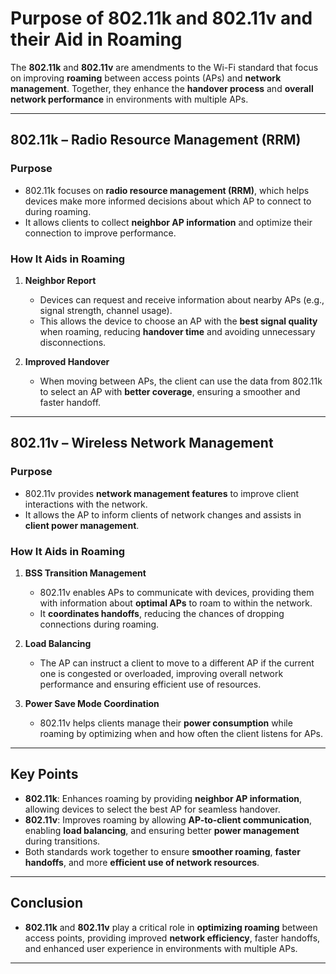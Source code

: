 # Purpose of 802.11k and 802.11v and their Aid in Roaming

The **802.11k** and **802.11v** are amendments to the Wi-Fi standard that focus on improving **roaming** between access points (APs) and **network management**. Together, they enhance the **handover process** and **overall network performance** in environments with multiple APs.

---

## **802.11k – Radio Resource Management (RRM)**

### **Purpose**
- 802.11k focuses on **radio resource management (RRM)**, which helps devices make more informed decisions about which AP to connect to during roaming.
- It allows clients to collect **neighbor AP information** and optimize their connection to improve performance.

### **How It Aids in Roaming**
1. **Neighbor Report**  
   - Devices can request and receive information about nearby APs (e.g., signal strength, channel usage).
   - This allows the device to choose an AP with the **best signal quality** when roaming, reducing **handover time** and avoiding unnecessary disconnections.

2. **Improved Handover**  
   - When moving between APs, the client can use the data from 802.11k to select an AP with **better coverage**, ensuring a smoother and faster handoff.

---

## **802.11v – Wireless Network Management**

### **Purpose**
- 802.11v provides **network management features** to improve client interactions with the network.
- It allows the AP to inform clients of network changes and assists in **client power management**.

### **How It Aids in Roaming**
1. **BSS Transition Management**  
   - 802.11v enables APs to communicate with devices, providing them with information about **optimal APs** to roam to within the network.
   - It **coordinates handoffs**, reducing the chances of dropping connections during roaming.

2. **Load Balancing**  
   - The AP can instruct a client to move to a different AP if the current one is congested or overloaded, improving overall network performance and ensuring efficient use of resources.

3. **Power Save Mode Coordination**  
   - 802.11v helps clients manage their **power consumption** while roaming by optimizing when and how often the client listens for APs.

---

## **Key Points**

- **802.11k**: Enhances roaming by providing **neighbor AP information**, allowing devices to select the best AP for seamless handover.
- **802.11v**: Improves roaming by allowing **AP-to-client communication**, enabling **load balancing**, and ensuring better **power management** during transitions.
- Both standards work together to ensure **smoother roaming**, **faster handoffs**, and more **efficient use of network resources**.

---

## **Conclusion**

- **802.11k** and **802.11v** play a critical role in **optimizing roaming** between access points, providing improved **network efficiency**, faster handoffs, and enhanced user experience in environments with multiple APs.

---